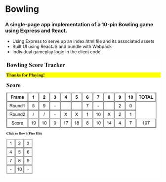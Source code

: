 # Bowling

### A single-page app implementation of a 10-pin Bowling game using Express and React.

- Using Express to serve up an index.html file and its associated assets
- Built UI using ReactJS and bundle with Webpack
- Individual gameplay logic in the client code

![BowlingScoring](https://github.com/Tina-Luk/mini-apps-bowling/blob/main/Bowling.PNG?raw=true)
